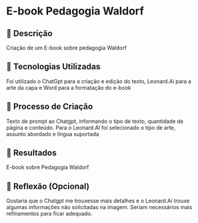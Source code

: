 # E-book Pedagogia Waldorf

## 📒 Descrição
Criação de um E-book sobre pedagogia Waldorf

## 🤖 Tecnologias Utilizadas
Foi utilizado o ChatGpt para a criação e edição do texto, Leonard.Ai para a arte da capa e Word para a formatação do e-book

## 🧐 Processo de Criação
Texto de prompt ao Chatgpt, informando o tipo de texto, quantidade de página e conteúdo. Para o Leonard.AI foi selecionado o tipo de arte, assunto abordado e língua suportada

## 🚀 Resultados
E-book sobre Pedagogia Waldorf

## 💭 Reflexão (Opcional)
Gostaria que o Chatgpt me trouxesse mais detalhes e o Leonard.Ai trouxe algumas informações não solicitadas na imagem. Seriam necessários mais refinamentos para ficar adequado.
